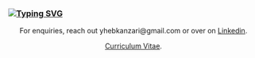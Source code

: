 ### [![Typing SVG](https://readme-typing-svg.herokuapp.com/?color=4B70E7&lines=Hey+there+👋,+I'm+Yheb+aka+ykanza)](https://git.io/typing-svg)

<p align='center'>For enquiries, reach out yhebkanzari@gmail.com or over on <a href="https://www.linkedin.com/in/yheb-kanzari-18b30b198">Linkedin</a>.</p>
<p align='center'><a href="https://github.com/ykanza/babel/files/7786914/CV.Yheb.Kanzari.pdf">Curriculum Vitae</a>.</p>
